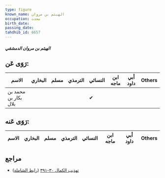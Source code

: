 ```yaml
---
type: figure
known_name: الهيثم بن مروان
occupation: محدث
birth_date:
passing_date:
tahdhib_id: 6657
---
```

##### الهيثم بن مروان الدمشقي

## رَوَى عَن:
| الاسم                | البخاري | مسلم | الترمذي | النسائي | ابن ماجه | أبي داود | Others |
| -------------------- | ------- | ---- | ------- | ------- | -------- | -------- | ------ |
| محمد بن بكار بن بلال |         |      |         | ✔       |          |          |        |
## رَوَى عَنه:
| الاسم | البخاري | مسلم | الترمذي | النسائي | ابن ماجه | أبي داود | Others |
| ----- | ------- | ---- | ------- | ------- | -------- | -------- | ------ |
## مراجع
- [تهذيب الكمال ٣٠-٣٩١](obsidian://open?vault=Tahdhib-al-Kamal&file=Figures/٦٦٥٧-الهيثم%20بن%20مروان%20الدمشقي) ([رابط الشاملة](https://shamela.ws/book/3722/16457))